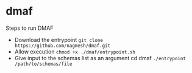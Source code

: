 # dmaf
Steps to run DMAF
- Download the entrypoint
```git clone https://github.com/nagmesh/dmaf.git```
- Allow execution
 ```chmod +x ./dmaf/entrypoint.sh```
- Give input to the schemas list as an argument
cd dmaf
```./entrypoint /path/to/schemas/file```
